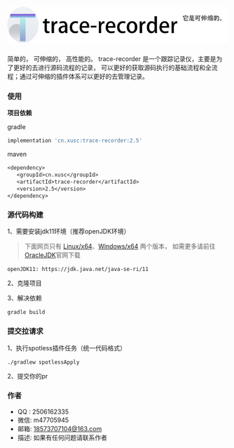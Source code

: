 # ![logo](./logo_zh.png "trace-recorder logo")

简单的， 可伸缩的， 高性能的。 trace-recorder 是一个跟踪记录仪，主要是为了更好的去进行源码流程的记录，
可以更好的获取源码执行的基础流程和全流程；通过可伸缩的插件体系可以更好的去管理记录。

### 使用
**项目依赖**

gradle
```gradle
implementation 'cn.xusc:trace-recorder:2.5'
```

maven
```maven
<dependency>
   <groupId>cn.xusc</groupId>
   <artifactId>trace-recorder</artifactId>
   <version>2.5</version>
</dependency>
```

### 源代码构建
1、需要安装jdk11环境（推荐openJDK环境）
> 下面网页只有 [Linux/x64](https://jdk.java.net/java-se-ri/11)、[Windows/x64](https://jdk.java.net/java-se-ri/11) 两个版本，
> 如需更多请前往[OracleJDK](https://www.oracle.com/java/technologies/downloads/#java11)官网下载

	openJDK11: https://jdk.java.net/java-se-ri/11

2、克隆项目

3、解决依赖

	gradle build

### 提交拉请求
1、执行spotless插件任务（统一代码格式）

	./gradlew spotlessApply

2、提交你的pr

### 作者
* QQ : 2506162335
* 微信: m47705945
* 邮箱: 18573707104@163.com
* 描述: 如果有任何问题请联系作者
